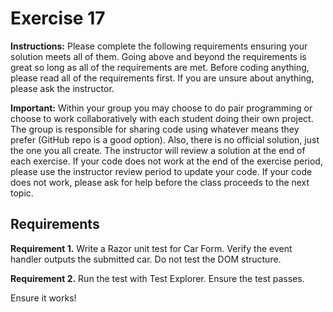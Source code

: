 # Exercise 17

**Instructions:** Please complete the following requirements ensuring your solution meets all of them. Going above and beyond the requirements is great so long as all of the requirements are met. Before coding anything, please read all of the requirements first. If you are unsure about anything, please ask the instructor.

**Important:** Within your group you may choose to do pair programming or choose to work collaboratively with each student doing their own project. The group is responsible for sharing code using whatever means they prefer (GitHub repo is a good option). Also, there is no official solution, just the one you all create. The instructor will review a solution at the end of each exercise. If your code does not work at the end of the exercise period, please use the instructor review period to update your code. If your code does not work, please ask for help before the class proceeds to the next topic.

## Requirements

**Requirement 1.** Write a Razor unit test for Car Form. Verify the event handler outputs the submitted car. Do not test the DOM structure.

**Requirement 2.** Run the test with Test Explorer. Ensure the test passes.

Ensure it works!
